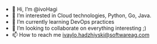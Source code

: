 - 👋 Hi, I’m @ivoHagi
- 👀 I’m interested in Cloud technologies, Python, Go, Java.
- 🌱 I’m currently learning DevOps practices
- 💞️ I’m looking to collaborate on everything interesting ;) 
- 📫 How to reach me ivaylo.hadzhiyski@softwareag.com

<!---
ivoHagi/ivoHagi is a ✨ special ✨ repository because its `README.md` (this file) appears on your GitHub profile.
You can click the Preview link to take a look at your changes.
--->
